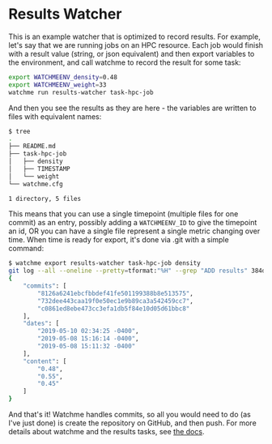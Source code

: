 # Results Watcher

This is an example watcher that is optimized to record results. For example, 
let's say that we are running jobs on an HPC resource. 
Each job would finish with a result value (string, or json equivalent)
and then export variables to the environment, and call 
watchme to record the result for some task:

```bash
export WATCHMEENV_density=0.48
export WATCHMEENV_weight=33
watchme run results-watcher task-hpc-job
```

And then you see the results as they are here - the variables are written to
files with equivalent names:

```bash
$ tree
.
├── README.md
├── task-hpc-job
│   ├── density
│   ├── TIMESTAMP
│   └── weight
└── watchme.cfg

1 directory, 5 files
```

This means that you can use a single timepoint (multiple files for one commit)
as an entry, possibly adding a `WATCHMEENV_ID` to give the timepoint an id, OR
you can have a single file represent a single metric changing over time.
When time is ready for export, it's done via .git with a simple command:

```bash
$ watchme export results-watcher task-hpc-job density
git log --all --oneline --pretty=tformat:"%H" --grep "ADD results" 384d7bdc6e54af6266377b30ff0d47a40c4fc28d..8126a6241ebcfbbdef41fe501199388b8e513575 -- task-hpc-job/density
{
    "commits": [
        "8126a6241ebcfbbdef41fe501199388b8e513575",
        "732dee443caa19f0e50ec1e9b89ca3a542459cc7",
        "c0861ed8ebe473cc3efa1db5f84e10d05d61bbc8"
    ],
    "dates": [
        "2019-05-10 02:34:25 -0400",
        "2019-05-08 15:16:14 -0400",
        "2019-05-08 15:11:32 -0400"
    ],
    "content": [
        "0.48",
        "0.55",
        "0.45"
    ]
}
```

And that's it! Watchme handles commits, so all you would need to do (as I've
just done) is create the repository on GitHub, and then push. For more 
details about watchme and the results tasks, see [the docs](https://vsoch.github.io/watchme/watchers/results/#1-the-from-env-task).
